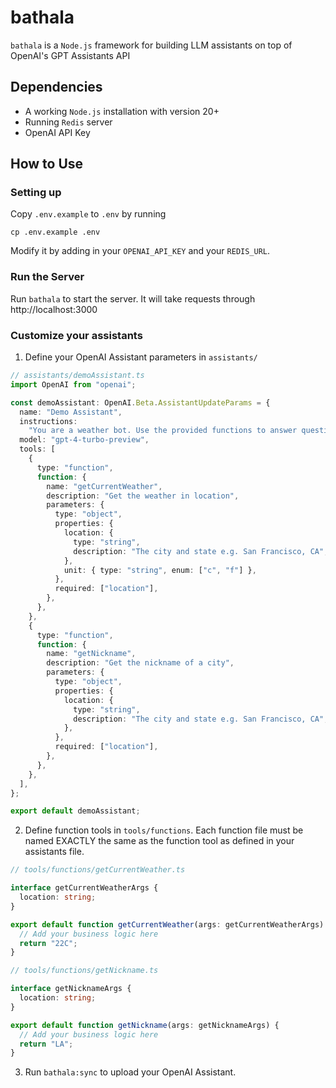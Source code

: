 # bathala

`bathala` is a `Node.js` framework for building LLM assistants on top of OpenAI's GPT Assistants API

## Dependencies

- A working `Node.js` installation with version 20+
- Running `Redis` server
- OpenAI API Key

## How to Use

### Setting up

Copy `.env.example` to `.env` by running

```
cp .env.example .env
```

Modify it by adding in your `OPENAI_API_KEY` and your `REDIS_URL`.

### Run the Server

Run `bathala` to start the server. It will take requests through http://localhost:3000

### Customize your assistants

1. Define your OpenAI Assistant parameters in `assistants/`

```typescript
// assistants/demoAssistant.ts
import OpenAI from "openai";

const demoAssistant: OpenAI.Beta.AssistantUpdateParams = {
  name: "Demo Assistant",
  instructions:
    "You are a weather bot. Use the provided functions to answer questions.",
  model: "gpt-4-turbo-preview",
  tools: [
    {
      type: "function",
      function: {
        name: "getCurrentWeather",
        description: "Get the weather in location",
        parameters: {
          type: "object",
          properties: {
            location: {
              type: "string",
              description: "The city and state e.g. San Francisco, CA",
            },
            unit: { type: "string", enum: ["c", "f"] },
          },
          required: ["location"],
        },
      },
    },
    {
      type: "function",
      function: {
        name: "getNickname",
        description: "Get the nickname of a city",
        parameters: {
          type: "object",
          properties: {
            location: {
              type: "string",
              description: "The city and state e.g. San Francisco, CA",
            },
          },
          required: ["location"],
        },
      },
    },
  ],
};

export default demoAssistant;
```

2. Define function tools in `tools/functions`. Each function file must be named EXACTLY the same as the function tool as defined in your assistants file.

```typescript
// tools/functions/getCurrentWeather.ts

interface getCurrentWeatherArgs {
  location: string;
}

export default function getCurrentWeather(args: getCurrentWeatherArgs) {
  // Add your business logic here
  return "22C";
}
```

```typescript
// tools/functions/getNickname.ts

interface getNicknameArgs {
  location: string;
}

export default function getNickname(args: getNicknameArgs) {
  // Add your business logic here
  return "LA";
}
```

3. Run `bathala:sync` to upload your OpenAI Assistant.
